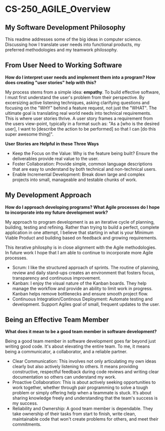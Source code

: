 # CS-250_AGILE_Overview

## My Software Development Philosophy
This readme addresses some of the big ideas in computer science. Discussing how I translate user needs into functional products, my preferred methodologies and my teamwork philosophy.

## From User Need to Working Software
**How do I interpret user needs and implement them into a program? How does creating "user stories" help with this?**

My process stems from a simple idea: **empathy**. To build effective software, I must first understand the user's problem from their perspective. By excersizing active listening techniques, asking clarifying questions and focusing on the "WHY" behind a feature request, not just the "WHAT". The ultimate goal is translating real world needs into technical requirements.
This is where user stories thrive. A user story frames a requirement from the users view-point, typically in a format such as: "As a [who is the desired user], I want to [describe the action to be performed] so that I can [do this super awesome thing]".

**User Stories are Helpful in these Three Ways**
- Keep the Focus on the Value: Why is the feature being built? Ensure the deliverables provide real value to the user.
- Foster Collaboration: Provide simple, common language descriptions that are easy to understand by both technical and non-technical users.
- Enable Incremental Development: Break down large and complex projects into small, manageable and testable chunks of work.

## My Development Approach
**How do I approach developing programs? What Agile processes do I hope to incorporate into my future development work?**

My approach to program development is as an iterative cycle of planning, building, testing and refining. Rather than trying to build a perfect, complete application in one attempt, I believe that starting in what is your Minimum Viable Product and building based on feedback and growing requirements.

This iterative philosphy is in close alignment with the Agile methodologies. In future work I hope that I am able to continue to incorporate more Agile processes.
- Scrum: I like the structured approach of sprints. The routine of planning, review and daily stand-ups creates an environment that fosters focus, transparency and continuous improvement.
- Kanban: I enjoy the visual nature of the Kanban boards. They help manage the workflow and provide an ability to limit work in progress. Kanban helps remove bottlenecks and ensure smooth project flow.
- Continuous Integration/Continous Deployment: Automate testing and development. Support Agiles goal of small, frequent updates to the user.

## Being an Effective Team Member
**What does it mean to be a good team member in software development?**

Being a good team member in software development goes far beyond just writing good code. It's about elevating the entire team. To me, it means being a communicator, a collaborator, and a reliable partner.
- Clear Communication: This involves not only articulating my own ideas clearly but also actively listening to others. It means providing constructive, respectful feedback during code reviews and writing clear documentation so others can understand my work.
- Proactive Collaboration: This is about actively seeking opportunities to work together, whether through pair programming to solve a tough problem or simply offering help when a teammate is stuck. It’s about sharing knowledge freely and understanding that the team's success is my success.
- Reliability and Ownership: A good team member is dependable. They take ownership of their tasks from start to finish, write clean, maintainable code that won't create problems for others, and meet their commitments.
